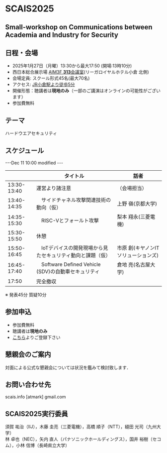 # SCAIS2025
## Small-workshop on Communications between Academia and Industry for Security

## 日程・会場
- 2025年1月27日（月曜）13:30から最大17:50 (開場:13時10分)
- 西日本総合展示場 [AIM3F **313**会議室](https://www.aim-kipro.co.jp/floor-guide/3f/)(リーガロイヤルホテル小倉 北側)
- 会場定員: スクール形式45名(最大70名)
- アクセス: [JR小倉駅より徒歩5分](https://www.aim-kipro.co.jp/about/access/)
- 開催形態：聴講者は**現地のみ**（一部のご講演はオンラインの可能性がございます）
- 参加費無料

## テーマ
 ハードウエアセキュリティ

## スケジュール

---Dec 11 10:00 modified ---

|  | タイトル | 話者 |
| --- | --- | --- |
| 13:30-13:40 | 運営より諸注意 | （会場担当）|
| 13:40-14:35 |　サイドチャネル攻撃関連技術の動向（仮）|上野 嶺(京都大学)|
| 14:35-15:30 |　RISC-Vとフォールト攻撃|梨本 翔永(三菱電機)|
| 15:30-15:50 | 休憩 | |
| 15:50-16:45 |　IoTデバイスの開発現場から見たセキュリティ動向と課題（仮）|市原 創(キヤノンITソリューションズ)|
| 16:45-17:40 |　Software Defined Vehicle (SDV)の自動車セキュリティ|倉地 亮(名古屋大学)|
| 17:50 | 完全撤収 | |

※ 発表45分 質疑10分

## 参加申込
- 参加費無料
- 聴講者は**現地のみ**
- [こちら](https://docs.google.com/forms/d/1A1SJAyI-FKKj9p_ZyVai3UanGQP_17ONN-FRjBYhKUI/)よりご登録下さい
<!-- - ~~スピーカー募集中です（以下の登録時もしくはメールでお問い合わせ下さい）~~ -->

## 懇親会のご案内
対面による公式な懇親会については状況を鑑みて検討致します．

## お問い合わせ先
scais.info [atmark] gmail.com

## SCAIS2025実行委員
須賀 祐治（IIJ），木藤 圭亮（三菱電機），高橋 順子（NTT），縫田 光司（九州大学）<br>
林 卓也（NEC），矢内 直人（パナソニックホールディングス），国井 裕樹（セコム），小林 信博（長崎県立大学）
